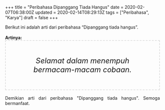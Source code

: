 +++
title = "Peribahasa Dipanggang Tiada Hangus"
date = 2020-02-07T06:38:00Z
updated = 2020-02-14T08:29:13Z
tags = ["Peribahasa", "Karya"]
draft = false
+++

<div dir="ltr" style="text-align: left;" trbidi="on"><div style="text-align: justify;">Berikut ini adalah arti dari peribahasa “Dipanggang tiada hangus”.</div><br /><div style="text-align: justify;"><b>Artinya:</b></div><div style="border: 2px dashed #ddd; font-size: 24px; height: auto; margin: 0 auto; padding: 50px; text-align: center; width: auto;"><i>Selamat dalam menempuh bermacam-macam cobaan.</i></div><br /><div style="text-align: justify;">Demikian arti dari peribahasa "Dipanggang tiada hangus". Semoga bermanfaat.</div></div>
